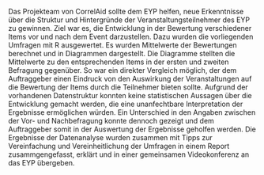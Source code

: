 Das Projekteam von CorrelAid sollte dem EYP helfen, neue Erkenntnisse über die Struktur und Hintergründe der Veranstaltungsteilnehmer des EYP zu gewinnen. Ziel war es, die Entwicklung in der Bewertung verschiedener Items vor und nach dem Event darzustellen. 
Dazu wurden die vorliegenden Umfragen mit R ausgewertet. Es wurden Mittelwerte der Bewertungen berechnet und in Diagrammen dargestellt. Die Diagramme stellten die Mittelwerte zu den entsprechenden Items in der ersten und zweiten Befragung gegenüber. So war ein direkter Vergleich möglich, der dem Auftraggeber einen Eindruck von den Auswirkung der Veranstaltungen auf die Bewertung der Items durch die Teilnehmer bieten sollte.
Aufgrund der vorhandenen Datenstruktur konnten keine statistischen Aussagen über die Entwicklung gemacht werden, die eine unanfechtbare Interpretation der Ergebnisse ermöglichen würden. Ein Unterschied in den Angaben zwischen der Vor- und Nachbefragung konnte dennoch gezeigt und dem Auftraggeber somit in der Auswertung der Ergebnisse geholfen werden. Die Ergebnisse der Datenanalyse wurden zusammen mit Tipps zur Vereinfachung und Vereinheitlichung der Umfragen in einem Report zusammgengefasst, erklärt und in einer gemeinsamen Videokonferenz an das EYP übergeben.

